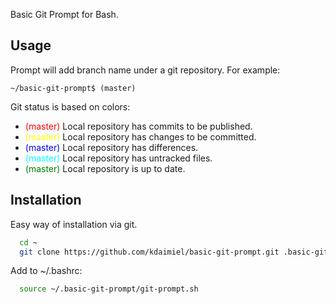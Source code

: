 Basic Git Prompt for Bash.

## Usage

Prompt will add branch name under a git repository. For example:

`~/basic-git-prompt$ (master)`



Git status is based on colors:
- <span style="color:red">(master)</span> Local repository has commits to be published.
- <span style="color:yellow">(master)</span> Local repository has changes to be committed.
- <span style="color:blue">(master)</span> Local repository has differences.
- <span style="color:cyan">(master)</span> Local repository has untracked files.
- <span style="color:green">(master)</span> Local repository is up to date.

## Installation

Easy way of installation via git.

```sh
  cd ~
  git clone https://github.com/kdaimiel/basic-git-prompt.git .basic-git-prompt
```
Add to ~/.bashrc:

```sh
  source ~/.basic-git-prompt/git-prompt.sh
```
